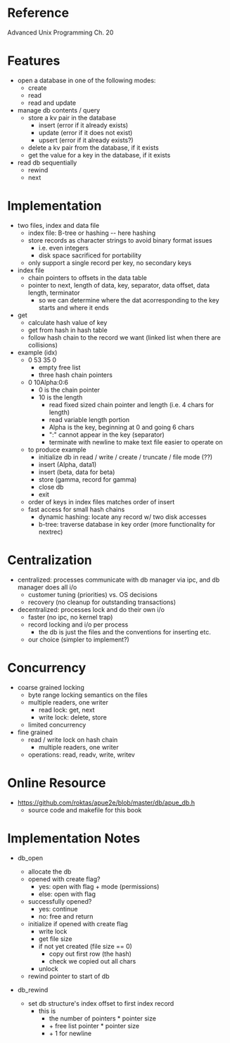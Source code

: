 # Reference

Advanced Unix Programming Ch. 20

# Features

* open a database in one of the following modes:
    * create
    * read
    * read and update
* manage db contents / query
    * store a kv pair in the database
        * insert (error if it already exists)
        * update (error if it does not exist)
        * upsert (error if it already exists?)
    * delete a kv pair from the database, if it exists
    * get the value for a key in the database, if it exists
* read db sequentially
    * rewind
    * next

# Implementation

* two files, index and data file
    * index file: B-tree or hashing -- here hashing
    * store records as character strings to avoid binary format issues
        * i.e. even integers
        * disk space sacrificed for portability
    * only support a single record per key, no secondary keys
* index file
    * chain pointers to offsets in the data table
    * pointer to next, length of data, key, separator, data offset, data length, terminator
        * so we can determine where the dat acorresponding to the key starts and where it ends
* get
    * calculate hash value of key
    * get from hash in hash table
    * follow hash chain to the record we want (linked list when there are collisions)
* example (idx)
    * 0 53 35 0
        * empty free list
        * three hash chain pointers
    * 0 10Alpha:0:6
        * 0 is the chain pointer
        * 10 is the length
            * read fixed sized chain pointer and length (i.e. 4 chars for length)
            * read variable length portion
            * Alpha is the key, beginning at 0 and going 6 chars
            * ":" cannot appear in the key (separator)
            * terminate with newline to make text file easier to operate on
    * to produce example
        * initialize db in read / write / create / truncate / file mode (??)
        * insert (Alpha, data1)
        * insert (beta, data for beta)
        * store (gamma, record for gamma)
        * close db
        * exit
    * order of keys in index files matches order of insert
    * fast access for small hash chains
        * dynamic hashing: locate any record w/ two disk accesses
        * b-tree: traverse database in key order (more functionality for nextrec)

# Centralization

* centralized: processes communicate with db manager via ipc, and db manager does all i/o
    * customer tuning (priorities) vs. OS decisions
    * recovery (no cleanup for outstanding transactions)
* decentralized: processes lock and do their own i/o
    * faster (no ipc, no kernel trap)
    * record locking and i/o per process
        * the db is just the files and the conventions for inserting etc.
    * our choice (simpler to implement?)

# Concurrency

* coarse grained locking
    * byte range locking semantics on the files
    * multiple readers, one writer
        * read lock: get, next
        * write lock: delete, store
    * limited concurrency
* fine grained
    * read / write lock on hash chain
        * multiple readers, one writer
    * operations:
        read, readv, write, writev

# Online Resource
* https://github.com/roktas/apue2e/blob/master/db/apue_db.h
    * source code and makefile for this book

# Implementation Notes

* db_open
    * allocate the db
    * opened with create flag?
        * yes: open with flag + mode (permissions)
        * else: open with flag
    * successfully opened?
        * yes: continue
        * no: free and return
    * initialize if opened with create flag
        * write lock
        * get file size
        * if not yet created (file size == 0)
            * copy out first row (the hash)
            * check we copied out all chars
        * unlock
    * rewind pointer to start of db

* db_rewind
    * set db structure's index offset to first index record
        * this is 
            * the number of pointers * pointer size 
            * \+ free list pointer * pointer size 
            * \+ 1 for newline